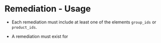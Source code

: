 # Remediation - Usage

* Each remediation must include at least one of the elements `group_ids`
  or `product_ids`.

* A remediation must exist for
